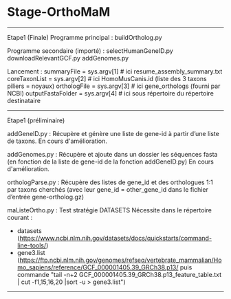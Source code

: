 # Stage-OrthoMaM

_____________________________________________________________________________________________________________________________________________________________
Etape1 (Finale)
Programme principal :
  buildOrtholog.py
 
  Programme secondaire (importé) :
    selectHumanGeneID.py
    downloadRelevantGCF.py
    addGenomes.py

Lancement :
	summaryFile = sys.argv[1]	        # ici  resume_assembly_summary.txt
	coreTaxonList = sys.argv[2]	      # ici  HomoMusCanis.id (liste des 3 taxons piliers = noyaux)
	orthologFile = sys.argv[3]		    # ici  gene_orthologs (fourni par NCBI)
	outputFastaFolder = sys.argv[4]	  # ici  sous répertoire du répertoire destinataire

_____________________________________________________________________________________________________________________________________________________________
Etape1 (préliminaire)

addGeneID.py :
Récupère et génère une liste de gene-id à partir d’une liste de taxons.
En cours d'amélioration. 

addGenomes.py :
Récupère et ajoute dans un dossier les séquences fasta (en fonction de la liste de gene-id de la fonction addGeneID.py)
En cours d'amélioration. 

orthologParse.py :
Récupère des listes de gene_id et des orthologues 1:1 par taxons cherchés (avec leur gene_id = other_gene_id dans le fichier d’entrée gene-ortholog.gz)

maListeOrtho.py : Test stratégie DATASETS
Nécessite dans le répertoire courant :
- datasets (https://www.ncbi.nlm.nih.gov/datasets/docs/quickstarts/command-line-tools/)
- gene3.list (https://ftp.ncbi.nlm.nih.gov/genomes/refseq/vertebrate_mammalian/Homo_sapiens/reference/GCF_000001405.39_GRCh38.p13/ puis commande "tail -n+2 GCF_000001405.39_GRCh38.p13_feature_table.txt | cut -f1,15,16,20 |sort -u > gene3.list")
_____________________________________________________________________________________________________________________________________________________________
